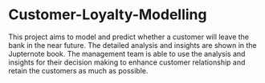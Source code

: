# Customer-Loyalty-Modelling
This project aims to model and predict whether a customer will leave the bank in the near future. The detailed analysis and insights are shown in the Jupternote book.
The management team is able to use the analysis and insights for their decision making to enhance customer relationship and retain the customers as much as possible.
